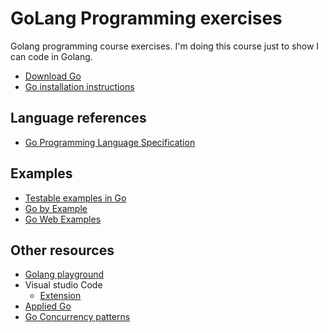 # GoLang Programming exercises

Golang programming course exercises. I'm doing this course just to show I can code in Golang.

- [Download Go](https://go.dev/dl/)
- [Go installation instructions](https://go.dev/doc/install)

## Language references

- [Go Programming Language Specification](https://go.dev/ref/spec)

## Examples
- [Testable examples in Go](https://go.dev/blog/examples)
- [Go by Example](https://gobyexample.com/)
- [Go Web Examples](https://gowebexamples.com/)

## Other resources
- [Golang playground](https://go.dev/play/)
- Visual studio Code
  - [Extension](https://code.visualstudio.com/docs/languages/go)
- [Applied Go](https://appliedgo.net/)
- [Go Concurrency patterns](https://go.dev/talks/2012/concurrency.slide#1)
